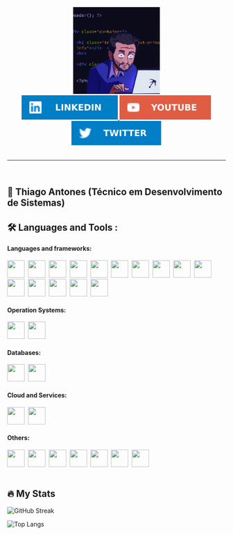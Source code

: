 <div id="header" align="center">
  <img src="https://github.com/ThiagoAntones/ThiagoAntones/blob/main/images/dev-coding.gif?raw=true" width="200"/>
</div>
<div id="badges" align="center">
  <a href="https://www.linkedin.com/in/thiago-antones/" target="_blank">
    <img src="https://github.com/monteirohat/monteirohat/blob/f7851d880b06e502223883e623223fb8b5b6d071/images/LinkedIn-blue.svg" alt="LinkedIn André Monteiro"/>
  </a>
  <a href="https://www.youtube.com/@ThiagoAntones" target="_blank">
    <img src="https://github.com/monteirohat/monteirohat/blob/46cc1a2c8102f426eebd3ede4e0c7ca88e37a149/images/YouTube-red.svg" alt="Youtube Badge"/>
  </a>
  <a href="https://twitter.com/ThiagoAntones" target="_blank">
    <img src="https://github.com/monteirohat/monteirohat/blob/f7851d880b06e502223883e623223fb8b5b6d071/images/Twitter-blue.svg" alt="Twitter André Monteiro"/>
  </a>
</div>

<div align="center">
  <img src="https://komarev.com/ghpvc/?username=ThiagoAntones&style=flat-square&color=blue" alt=""/>
</div>

<hr>
<br>

## :monocle_face:	 Thiago Antones (Técnico em Desenvolvimento de Sistemas)



## :hammer_and_wrench: Languages and Tools :

#### Languages and frameworks:
<div>
  <img width="40" height="40" src="https://cdn.jsdelivr.net/gh/devicons/devicon/icons/csharp/csharp-plain.svg" />&nbsp;
  <img width="40" height="40" src="https://cdn.jsdelivr.net/gh/devicons/devicon/icons/java/java-original-wordmark.svg" />&nbsp;          
  <img width="40" height="40" src="https://cdn.jsdelivr.net/gh/devicons/devicon/icons/python/python-original-wordmark.svg" />&nbsp;
  <img width="40" height="40" src="https://cdn.jsdelivr.net/gh/devicons/devicon/icons/javascript/javascript-original.svg" />&nbsp;
  <img width="40" height="40" src="https://cdn.jsdelivr.net/gh/devicons/devicon/icons/css3/css3-original-wordmark.svg" />&nbsp;
  <img width="40" height="40" src="https://cdn.jsdelivr.net/gh/devicons/devicon/icons/html5/html5-original-wordmark.svg" />&nbsp;
  <img width="40" height="40" src="https://cdn.jsdelivr.net/gh/devicons/devicon/icons/bootstrap/bootstrap-original-wordmark.svg" />&nbsp;
  <img width="40" height="40" src="https://cdn.jsdelivr.net/gh/devicons/devicon/icons/jquery/jquery-original-wordmark.svg" />&nbsp;
  <img width="40" height="40" src="https://cdn.jsdelivr.net/gh/devicons/devicon/icons/bash/bash-original.svg" />&nbsp;
  <img width="40" height="40" src="https://cdn.jsdelivr.net/gh/devicons/devicon/icons/dotnetcore/dotnetcore-original.svg" />&nbsp;
  <img width="40" height="40" src="https://cdn.jsdelivr.net/gh/devicons/devicon/icons/selenium/selenium-original.svg" />&nbsp;
  <img width="40" height="40" src="https://cdn.jsdelivr.net/gh/devicons/devicon/icons/nodejs/nodejs-plain-wordmark.svg" />&nbsp;
  <img width="40" height="40" src="https://cdn.jsdelivr.net/gh/devicons/devicon/icons/npm/npm-original-wordmark.svg" />&nbsp;        
  <img width="40" height="40" src="https://cdn.jsdelivr.net/gh/devicons/devicon/icons/flask/flask-original-wordmark.svg" />&nbsp;
  <img width="40" height="40" src="https://cdn.jsdelivr.net/gh/devicons/devicon/icons/dot-net/dot-net-original-wordmark.svg" />&nbsp;
</div>

#### Operation Systems:
<div>
  <img width="40" height="40" src="https://cdn.jsdelivr.net/gh/devicons/devicon/icons/windows8/windows8-original.svg" />&nbsp;
  <img width="40" height="40" src="https://cdn.jsdelivr.net/gh/devicons/devicon/icons/linux/linux-original.svg" />&nbsp;
</div>  

#### Databases:
<div>
  <img width="40" height="40" src="https://cdn.jsdelivr.net/gh/devicons/devicon/icons/microsoftsqlserver/microsoftsqlserver-plain-wordmark.svg" />&nbsp;
  <img width="40" height="40" src="https://cdn.jsdelivr.net/gh/devicons/devicon/icons/mysql/mysql-original-wordmark.svg" />&nbsp;
</div>

#### Cloud and Services:
<div>
  <img width="40" height="40" src="https://cdn.jsdelivr.net/gh/devicons/devicon/icons/git/git-plain-wordmark.svg" />&nbsp;
  <img width="40" height="40" src="https://cdn.jsdelivr.net/gh/devicons/devicon/icons/github/github-original-wordmark.svg" />&nbsp;
</div>

#### Others:
<div>
  <img width="40" height="40" src="https://cdn.jsdelivr.net/gh/devicons/devicon/icons/visualstudio/visualstudio-plain.svg" />&nbsp;
  <img width="40" height="40" src="https://cdn.jsdelivr.net/gh/devicons/devicon/icons/vscode/vscode-original-wordmark.svg" />&nbsp;
  <img width="40" height="40" src="https://cdn.jsdelivr.net/gh/devicons/devicon/icons/androidstudio/androidstudio-original.svg" />&nbsp;       
  <img width="40" height="40" src="https://cdn.jsdelivr.net/gh/devicons/devicon/icons/linkedin/linkedin-original.svg" />&nbsp;
  <img width="40" height="40" src="https://cdn.jsdelivr.net/gh/devicons/devicon/icons/photoshop/photoshop-plain.svg" />&nbsp;
  <img width="40" height="40" src="https://cdn.jsdelivr.net/gh/devicons/devicon/icons/filezilla/filezilla-plain.svg" />&nbsp;        
  <img width="40" height="40" src="https://cdn.jsdelivr.net/gh/devicons/devicon/icons/trello/trello-plain-wordmark.svg" />&nbsp;
          
</div>
            
<br> 

## :fire: My Stats
![GitHub Streak](http://github-readme-streak-stats.herokuapp.com?user=ThiagoAntones&theme=tokyonight)

![Top Langs](https://github-readme-stats.vercel.app/api/top-langs/?username=ThiagoAntones&layout=compact&theme=tokyonight)
